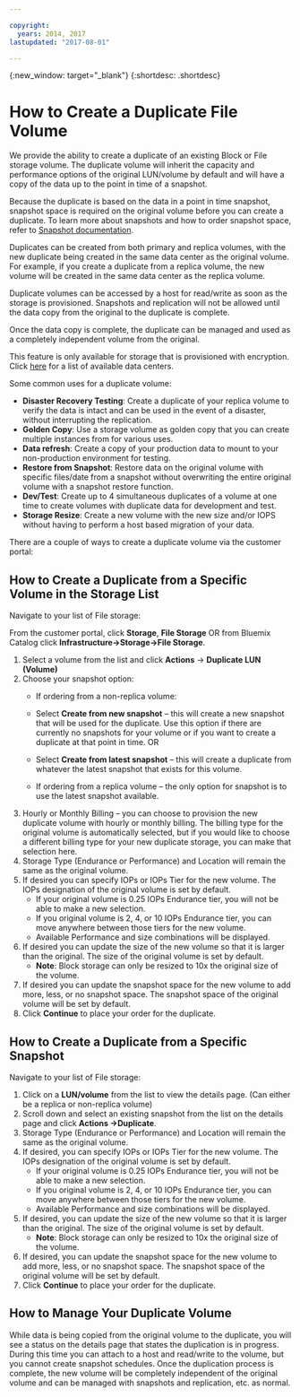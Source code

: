 ```yaml
---

copyright:
  years: 2014, 2017
lastupdated: "2017-08-01"

---
```

{:new_window: target="_blank"}
{:shortdesc: .shortdesc}

# How to Create a Duplicate File Volume

We provide the ability to create a duplicate of an existing Block or File storage volume. The duplicate volume will inherit the capacity and performance options of the original LUN/volume by default and will have a copy of the data up to the point in time of a snapshot.   

Because the duplicate is based on the data in a point in time snapshot, snapshot space is required on the original volume before you can create a duplicate.  To learn more about snapshots and how to order snapshot space, refer to [Snapshot documentation](snapshots.html).  

Duplicates can be created from both primary and replica volumes, with the new duplicate being created in the same data center as the original volume.  For example, if you create a duplicate from a replica volume, the new volume will be created in the same data center as the replica volume.    

Duplicate volumes can be accessed by a host for read/write as soon as the storage is provisioned.  Snapshots and replication will not be allowed until the data copy from the original to the duplicate is complete. 

Once the data copy is complete, the duplicate can be managed and used as a completely independent volume from the original. 

This feature is only available for storage that is provisioned with encryption. Click [here](new-ibm-block-and-file-storage-location-and-features.html) for a list of available data centers. 

Some common uses for a duplicate volume:
  - **Disaster Recovery Testing**: Create a duplicate of your replica volume to verify the data is intact and can be used in the event of a disaster, without interrupting the replication. 
  - **Golden Copy**: Use a storage volume as golden copy that you can create multiple instances from for various uses. 
  - **Data refresh**: Create a copy of your production data to mount to your non-production environment for testing. 
  - **Restore from Snapshot**: Restore data on the original volume with specific files/date from a snapshot without overwriting the entire original volume with a snapshot restore function. 
  - **Dev/Test**: Create up to 4 simultaneous duplicates of a volume at one time to create volumes with duplicate data for development and test. 
  - **Storage Resize**: Create a new volume with the new size and/or IOPS without having to perform a host based migration of your data.  
	

There are a couple of ways to create a duplicate volume via the customer portal: 

## How to Create a Duplicate from a Specific Volume in the Storage List

Navigate to your list of File storage:

From the customer portal, click **Storage**, **File Storage** OR from Bluemix Catalog click **Infrastructure->Storage->File Storage**. 

1.	Select a volume from the list and click **Actions** -> **Duplicate LUN (Volume)** 
2.	Choose your snapshot option: 
    -	If ordering from a non-replica volume:
      -	Select **Create from new snapshot** – this will create a new snapshot that will be used for the duplicate. Use this option if there are currently no snapshots for your volume or if you want to create a duplicate at that point in time. 
                      OR 

      -	Select **Create from latest snapshot** – this will create a duplicate from whatever the latest snapshot that exists for this volume. 
    -	If ordering from a replica volume – the only option for snapshot is to use the latest snapshot available. 
3.	Hourly or Monthly Billing – you can choose to provision the new duplicate volume with hourly or monthly billing.  The billing type for the original volume is automatically selected, but if you would like to choose a different billing type for your new duplicate storage, you can make that selection here.
4. 	Storage Type (Endurance or Performance) and Location will remain the same as the original volume. 
5.	If desired you can specify IOPs or IOPs Tier for the new volume. The IOPs designation of the original volume is set by default. 
      -	If your original volume is 0.25 IOPs Endurance tier, you will not be able to make a new selection. 
      -	If you original volume is 2, 4, or 10 IOPs Endurance tier, you can move anywhere between those tiers for the new volume. 
      -	Available Performance and size combinations will be displayed. 
6.	If desired you can update the size of the new volume so that it is larger than the original.  The size of the original volume is set by default. 
  	-	**Note**: Block storage can only be resized to 10x the original size of the volume. 
7.	If desired you can update the snapshot space for the new volume to add more, less, or no snapshot space. The snapshot space of the original volume will be set by default. 
8.	Click **Continue** to place your order for the duplicate. 



## How to Create a Duplicate from a Specific Snapshot

Navigate to your list of File storage:

1.	Click on a **LUN/volume** from the list to view the details page. (Can either be a replica or non-replica volume) 
2.	Scroll down and select an existing snapshot from the list on the details page and click **Actions ->Duplicate**.   
3.	Storage Type (Endurance or Performance) and Location will remain the same as the original volume. 
4.	If desired, you can specify IOPs or IOPs Tier for the new volume. The IOPs designation of the original volume is set by default. 
      - If your original volume is 0.25 IOPs Endurance tier, you will not be able to make a new selection. 
      - If you original volume is 2, 4, or 10 IOPs Endurance tier, you can move anywhere between those tiers for the new volume. 
      - Available Performance and size combinations will be displayed. 
5.	If desired, you can update the size of the new volume so that it is larger than the original.  The size of the original volume is set by default. 
      - **Note**: Block storage can only be resized to 10x the original size of the volume. 
6.	If desired, you can update the snapshot space for the new volume to add more, less, or no snapshot space. The snapshot space of the original volume will be set by default. 
7.	Click **Continue** to place your order for the duplicate. 


## How to Manage Your Duplicate Volume

While data is being copied from the original volume to the duplicate, you will see a status on the details page that states the duplication is in progress. During this time you can attach to a host and read/write to the volume, but you cannot create snapshot schedules. Once the duplication process is complete, the new volume will be completely independent of the original volume and can be managed with snapshots and replication, etc. as normal. 
